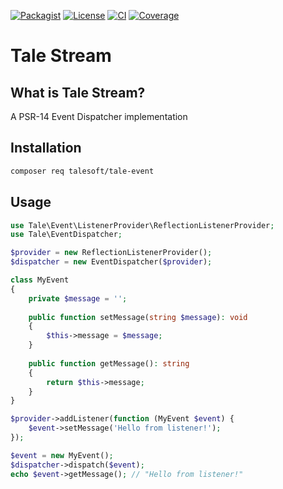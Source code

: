 
[![Packagist](https://img.shields.io/packagist/v/talesoft/tale-event.svg?style=for-the-badge)](https://packagist.org/packages/talesoft/tale-event)
[![License](https://img.shields.io/github/license/Talesoft/tale-event.svg?style=for-the-badge)](https://github.com/Talesoft/tale-event/blob/master/LICENSE.md)
[![CI](https://img.shields.io/travis/Talesoft/tale-event.svg?style=for-the-badge)](https://travis-ci.org/Talesoft/tale-event)
[![Coverage](https://img.shields.io/codeclimate/coverage/Talesoft/tale-stream.svg?style=for-the-badge)](https://codeclimate.com/github/Talesoft/tale-event)

Tale Stream
===========

What is Tale Stream?
--------------------

A PSR-14 Event Dispatcher implementation

Installation
------------

```bash
composer req talesoft/tale-event
```

Usage
-----

```php
use Tale\Event\ListenerProvider\ReflectionListenerProvider;
use Tale\EventDispatcher;

$provider = new ReflectionListenerProvider();
$dispatcher = new EventDispatcher($provider);

class MyEvent
{
    private $message = '';
    
    public function setMessage(string $message): void
    {
        $this->message = $message;
    }
    
    public function getMessage(): string
    {
        return $this->message;
    }
}

$provider->addListener(function (MyEvent $event) {
    $event->setMessage('Hello from listener!');
});

$event = new MyEvent();
$dispatcher->dispatch($event);
echo $event->getMessage(); // "Hello from listener!"
```
